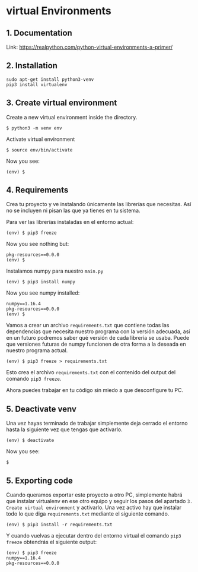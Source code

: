 # virtual Environments

## 1. Documentation

Link: https://realpython.com/python-virtual-environments-a-primer/ 

## 2. Installation

```
sudo apt-get install python3-venv
pip3 install virtualenv
```

## 3. Create virtual environment

Create a new virtual environment inside the directory. 

``` 
$ python3 -m venv env
```

Activate virtual environment

```
$ source env/bin/activate
```
Now you see: 

```
(env) $
```

## 4. Requirements
Crea tu proyecto y ve instalando únicamente las librerías que necesitas. Así no se incluyen ni pisan las que ya tienes en tu sistema. 

Para ver las librerías instaladas en el entorno actual: 

```
(env) $ pip3 freeze
```

Now you see nothing but:  

```
pkg-resources==0.0.0
(env) $
```

Instalamos numpy para nuestro `main.py`

```
(env) $ pip3 install numpy
```

Now you see numpy installed:  

```
numpy==1.16.4
pkg-resources==0.0.0
(env) $
```

Vamos a crear un archivo `requirements.txt` que contiene todas las dependencias que necesita nuestro programa con la versión adecuada, así en un futuro podremos saber qué versión de cada librería se usaba. Puede que versiones futuras de numpy funcionen de otra forma a la deseada en nuestro programa actual. 

```
(env) $ pip3 freeze > requirements.txt
```

Esto crea el archivo `requirements.txt` con el contenido del output del comando `pip3 freeze`. 

Ahora puedes trabajar en tu código sin miedo a que desconfigure tu PC. 

## 5. Deactivate venv

Una vez hayas terminado de trabajar simplemente deja cerrado el entorno hasta la siguiente vez que tengas que activarlo. 

```
(env) $ deactivate
```

Now you see:  

```
$
```

## 5. Exporting code

Cuando queramos exportar este proyecto a otro PC, simplemente habrá que instalar virtualenv en ese otro equipo y seguir los pasos del apartado `3. Create virtual environment` y activarlo. Una vez activo hay que instalar todo lo que diga `requirements.txt` mediante el siguiente comando. 

```
(env) $ pip3 install -r requirements.txt
```

Y cuando vuelvas a ejecutar dentro del entorno virtual el comando `pip3 freeze` obtendrás el siguiente output: 

```
(env) $ pip3 freeze
numpy==1.16.4
pkg-resources==0.0.0
```
